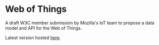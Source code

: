 # Web of Things

A draft W3C member submission by Mozilla's IoT team to propose a data model and API for the Web of Things.

Latest version hosted [here](https://moziot.github.io/wot/).
